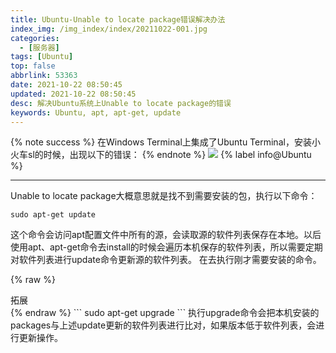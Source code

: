 ```yaml
---
title: Ubuntu-Unable to locate package错误解决办法
index_img: /img_index/index/20211022-001.jpg
categories:
  - [服务器]
tags: [Ubuntu]
top: false
abbrlink: 53363
date: 2021-10-22 08:50:45
updated: 2021-10-22 08:50:45
desc: 解决Ubuntu系统上Unable to locate package的错误
keywords: Ubuntu, apt, apt-get, update
---
```


{% note success %}
在Windows Terminal上集成了Ubuntu Terminal，安装小火车sl的时候，出现以下的错误：
{% endnote %}
![](article_ubuntu_error.jpg)
{% label info@Ubuntu %}

<!--more-->
<hr />

Unable to locate package大概意思就是找不到需要安装的包，执行以下命令：
```
sudo apt-get update
```
这个命令会访问apt配置文件中所有的源，会读取源的软件列表保存在本地。以后使用apt、apt-get命令去install的时候会遍历本机保存的软件列表，所以需要定期对软件列表进行update命令更新源的软件列表。
在去执行刚才需要安装的命令。

{% raw %}
<div class="post_cus_note">拓展</div>
{% endraw %}
```
sudo apt-get upgrade
```
执行upgrade命令会把本机安装的packages与上述update更新的软件列表进行比对，如果版本低于软件列表，会进行更新操作。
